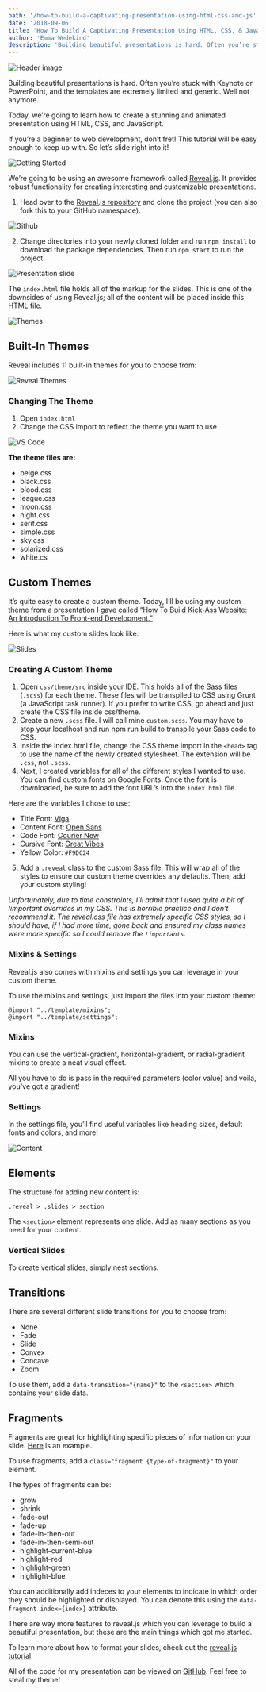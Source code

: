 ```yaml
---
path: '/how-to-build-a-captivating-presentation-using-html-css-and-js'
date: '2018-09-06'
title: 'How To Build A Captivating Presentation Using HTML, CSS, & JavaScript'
author: 'Emma Wedekind'
description: 'Building beautiful presentations is hard. Often you’re stuck with Keynote or PowerPoint, and the templates are extremely limited and generic. Well not anymore.'
---
```


![Header image](https://cdn-images-1.medium.com/max/2000/1*d57o560SJ8jthOajFUxMfA.jpeg)

Building beautiful presentations is hard. Often you’re stuck with Keynote or PowerPoint, and the templates are extremely limited and generic. Well not anymore.

Today, we’re going to learn how to create a stunning and animated presentation using HTML, CSS, and JavaScript.

If you’re a beginner to web development, don’t fret! This tutorial will be easy enough to keep up with. So let’s slide right into it!

![Getting Started](https://cdn-images-1.medium.com/max/2000/1*CN43a2YgQ82c5Fl1wIoZ2A.png)

We’re going to be using an awesome framework called [Reveal.js](https://revealjs.com/#/). It provides robust functionality for creating interesting and customizable presentations.

1. Head over to the [Reveal.js repository](https://github.com/hakimel/reveal.js) and clone the project (you can also fork this to your GitHub namespace).

![Github](https://cdn-images-1.medium.com/max/1600/1*S_ZYbkd7Y6j1_Lj1RE0sWg.png)

2. Change directories into your newly cloned folder and run `npm install` to download the package dependencies. Then run `npm start` to run the project.

![Presentation slide](https://cdn-images-1.medium.com/max/1600/1*Pw39d6yELnp3yckd8UBAfQ.png)

The `index.html` file holds all of the markup for the slides. This is one of the downsides of using Reveal.js; all of the content will be placed inside this HTML file.

![Themes](https://cdn-images-1.medium.com/max/2000/1*m53gA3UQzLjzYBGFlaNtDQ.png)

## Built-In Themes

Reveal includes 11 built-in themes for you to choose from:

![Reveal Themes](https://cdn-images-1.medium.com/max/2000/1*ap5v9NJodgzByZEJzMCGfA.jpeg)

### Changing The Theme

1. Open `index.html`
2. Change the CSS import to reflect the theme you want to use

![VS Code](https://cdn-images-1.medium.com/max/2000/1*mAPjCb73GiiiJUHEnRInOQ.png)

**The theme files are:**

- beige.css
- black.css
- blood.css
- league.css
- moon.css
- night.css
- serif.css
- simple.css
- sky.css
- solarized.css
- white.cs

## Custom Themes

It’s quite easy to create a custom theme. Today, I’ll be using my custom theme from a presentation I gave called [“How To Build Kick-Ass Website: An Introduction To Front-end Development.”](https://ejbostian.github.io/how-to-become-a-web-developer/)

Here is what my custom slides look like:

![Slides](https://cdn-images-1.medium.com/max/2000/1*ihTBdnMw9G83aD1hj45__w.png)

### Creating A Custom Theme

1. Open `css/theme/src` inside your IDE. This holds all of the Sass files (`.scss`) for each theme. These files will be transpiled to CSS using Grunt (a JavaScript task runner). If you prefer to write CSS, go ahead and just create the CSS file inside css/theme.
2. Create a new `.scss` file. I will call mine `custom.scss`. You may have to stop your localhost and run npm run build to transpile your Sass code to CSS.
3. Inside the index.html file, change the CSS theme import in the `<head>` tag to use the name of the newly created stylesheet. The extension will be `.css`, not `.scss`.
4. Next, I created variables for all of the different styles I wanted to use. You can find custom fonts on Google Fonts. Once the font is downloaded, be sure to add the font URL’s into the `index.html` file.

Here are the variables I chose to use:

- Title Font: [Viga](https://fonts.google.com/specimen/Viga)
- Content Font: [Open Sans](https://fonts.google.com/specimen/Open+Sans)
- Code Font: [Courier New](https://fonts.google.com/?query=Courier+New)
- Cursive Font: [Great Vibes](https://fonts.google.com/specimen/Great+Vibes)
- Yellow Color: `#F9DC24`

5. Add a `.reveal` class to the custom Sass file. This will wrap all of the styles to ensure our custom theme overrides any defaults. Then, add your custom styling!

_Unfortunately, due to time constraints, I’ll admit that I used quite a bit of !important overrides in my CSS. This is horrible practice and I don’t recommend it. The reveal.css file has extremely specific CSS styles, so I should have, if I had more time, gone back and ensured my class names were more specific so I could remove the `!importants`._

### Mixins & Settings

Reveal.js also comes with mixins and settings you can leverage in your custom theme.

To use the mixins and settings, just import the files into your custom theme:

```
@import "../template/mixins";
@import "../template/settings";
```

### Mixins

You can use the vertical-gradient, horizontal-gradient, or radial-gradient mixins to create a neat visual effect.

All you have to do is pass in the required parameters (color value) and voila, you’ve got a gradient!

### Settings

In the settings file, you’ll find useful variables like heading sizes, default fonts and colors, and more!

![Content](https://cdn-images-1.medium.com/max/2000/1*lK72ePLIQbehCt0BLgidTg.png)

## Elements

The structure for adding new content is:

```
.reveal > .slides > section
```

The `<section>` element represents one slide. Add as many sections as you need for your content.

### Vertical Slides

To create vertical slides, simply nest sections.

## Transitions

There are several different slide transitions for you to choose from:

- None
- Fade
- Slide
- Convex
- Concave
- Zoom

To use them, add a `data-transition="{name}"` to the `<section>` which contains your slide data.

## Fragments

Fragments are great for highlighting specific pieces of information on your slide. [Here](https://revealjs.com/#/fragments) is an example.

To use fragments, add a `class="fragment {type-of-fragment}"` to your element.

The types of fragments can be:

- grow
- shrink
- fade-out
- fade-up
- fade-in-then-out
- fade-in-then-semi-out
- highlight-current-blue
- highlight-red
- highlight-green
- highlight-blue

You can additionally add indeces to your elements to indicate in which order they should be highlighted or displayed. You can denote this using the `data-fragment-index={index}` attribute.

There are way more features to reveal.js which you can leverage to build a beautiful presentation, but these are the main things which got me started.

To learn more about how to format your slides, check out the [reveal.js tutorial](https://revealjs.com/#/10).

All of the code for my presentation can be viewed on [GitHub](https://github.com/ejbostian/how-to-become-a-web-developer). Feel free to steal my theme!
